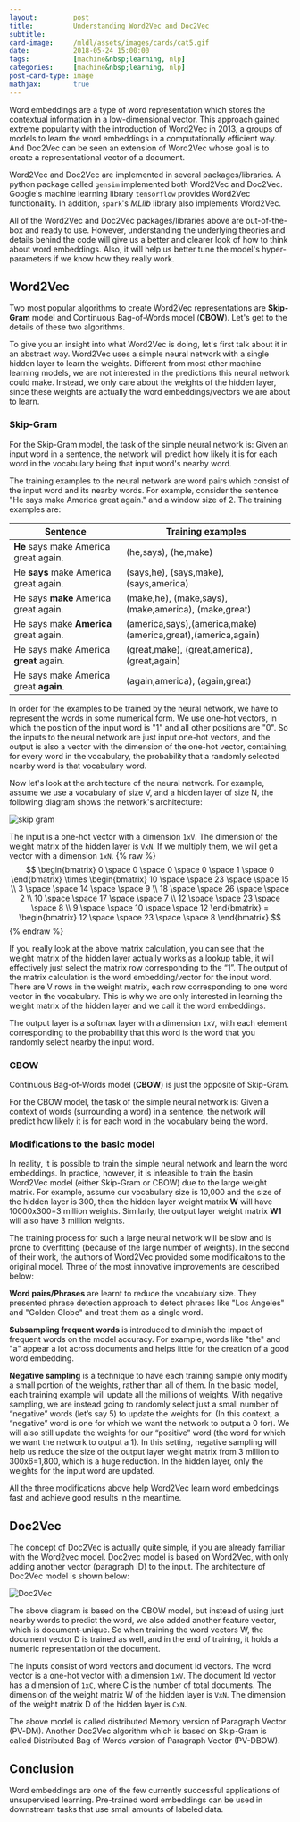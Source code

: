 ```yaml
---
layout:         post
title:          Understanding Word2Vec and Doc2Vec
subtitle:
card-image:     /mldl/assets/images/cards/cat5.gif
date:           2018-05-24 15:00:00
tags:           [machine&nbsp;learning, nlp]
categories:     [machine&nbsp;learning, nlp]
post-card-type: image
mathjax:        true
---
```


Word embeddings are a type of word representation which stores the contextual information in a low-dimensional vector. This approach gained extreme popularity with the introduction of Word2Vec in 2013, a groups of models to learn the word embeddings in a computationally efficient way. And Doc2Vec can be seen an extension of Word2Vec whose goal is to create a representational vector of a document.

Word2Vec and Doc2Vec are implemented in several packages/libraries. A python package called `gensim` implemented both Word2Vec and Doc2Vec. Google's machine learning library `tensorflow` provides Word2Vec functionality. In addition, `spark`'s _MLlib_ library also implements Word2Vec.

All of the Word2Vec and Doc2Vec packages/libraries above are out-of-the-box and ready to use. However, understanding the underlying theories and details behind the code will give us a better and clearer look of how to think about word embeddings. Also, it will help us better tune the model's hyper-parameters if we know how they really work.

## Word2Vec

Two most popular algorithms to create Word2Vec representations are **Skip-Gram** model and Continuous Bag-of-Words model (**CBOW**). Let's get to the details of these two algorithms.

To give you an insight into what Word2Vec is doing, let's first talk about it in an abstract way. Word2Vec uses a simple neural network with a single hidden layer to learn the weights. Different from most other machine learning models, we are not interested in the predictions this neural network could make. Instead, we only care about the weights of the hidden layer, since these weights are actually the word embeddings/vectors we are about to learn.

### Skip-Gram

For the Skip-Gram model, the task of the simple neural network is: Given an input word in a sentence, the network will predict how likely it is for each word in the vocabulary being that input word's nearby word.

The training examples to the neural network are word pairs which consist of the input word and its nearby words. For example, consider the sentence "He says make America great again." and a window size of 2. The training examples are:

Sentence | Training examples
 ---|---
**He** says make America great again. | (he,says), (he,make)
He **says** make America great again. | (says,he), (says,make), (says,america)
He says **make** America great again. | (make,he), (make,says), (make,america), (make,great)
He says make **America** great again. | (america,says),(america,make) <br> (america,great),(america,again)
He says make America **great** again. | (great,make), (great,america),(great,again)
He says make America great **again**. | (again,america), (again,great)

In order for the examples to be trained by the neural network, we have to represent the words in some numerical form. We use one-hot vectors, in which the position of the input word is "1" and all other positions are "0". So the inputs to the neural network are just input one-hot vectors, and the output is also a vector with the dimension of the one-hot vector, containing, for every word in the vocabulary, the probability that a randomly selected nearby word is that vocabulary word.

Now let's look at the architecture of the neural network. For example, assume we use a vocabulary of size V, and a hidden layer of size N, the following diagram shows the network's architecture:

![skip gram](/mldl/assets/images/skip_gram.jpg)

The input is a one-hot vector with a dimension `1xV`. The dimension of the weight matrix of the hidden layer is `VxN`. If we multiply them, we will get a vector with a dimension `1xN`.
{% raw %}
$$
\begin{bmatrix}
    0 \space 0 \space 0 \space 0 \space 1 \space 0
\end{bmatrix} \times
\begin{bmatrix}
    10 \space \space 23 \space \space 15 \\ 3 \space \space 14 \space \space 9 \\ 18 \space \space 26 \space \space 2 \\ 10 \space \space 17 \space \space 7 \\ 12 \space \space 23 \space \space 8 \\ 9 \space \space 10 \space \space 12
\end{bmatrix} =
\begin{bmatrix}
        12 \space \space 23 \space \space 8
\end{bmatrix}
$$
{% endraw %}

If you really look at the above matrix calculation, you can see that the weight matrix of the hidden layer actually works as a lookup table, it will effectively just select the matrix row corresponding to the “1”. The output of the matrix calculation is the word embedding/vector for the input word. There are V rows in the weight matrix, each row corresponding to one word vector in the vocabulary. This is why we are only interested in learning the weight matrix of the hidden layer and we call it the word embeddings.

The output layer is a softmax layer with a dimension `1xV`, with each element corresponding to the probability that this word is the word that you randomly select nearby the input word.

### CBOW

Continuous Bag-of-Words model (**CBOW**) is just the opposite of Skip-Gram.

For the CBOW model, the task of the simple neural network is: Given a context of words (surrounding a word) in a sentence, the network will predict how likely it is for each word in the vocabulary being the word.

### Modifications to the basic model

In reality, it is possible to train the simple neural network and learn the word embeddings. In practice, however, it is infeasible to train the basin Word2Vec model (either Skip-Gram or CBOW) due to the large weight matrix. For example, assume our vocabulary size is 10,000 and the size of the hidden layer is 300, then the hidden layer weight matrix **W** will have 10000x300=3 million weights. Similarly, the output layer weight matrix **W1** will also have 3 million weights.

The training process for such a large neural network will be slow and is prone to overfitting (because of the large number of weights). In the second of their work, the authors of Word2Vec provided some modificaitons to the original model. Three of the most innovative improvements are described below:

**Word pairs/Phrases** are learnt to reduce the vocabulary size. They presented phrase detection approach to detect phrases like "Los Angeles" and "Golden Globe" and treat them as a single word.

**Subsampling frequent words** is introduced to diminish the impact of frequent words on the model accuracy. For example, words like "the" and "a" appear a lot across documents and helps little for the creation of a good word embedding.

**Negative sampling** is a technique to have each training sample only modify a small portion of the weights, rather than all of them. In the basic model, each training example will update all the millions of weights. With negative sampling, we are instead going to randomly select just a small number of “negative” words (let’s say 5) to update the weights for. (In this context, a “negative” word is one for which we want the network to output a 0 for). We will also still update the weights for our “positive” word (the word for which we want the network to output a 1). In this setting, negative sampling will help us reduce the size of the output layer weight matrix from 3 million to 300x6=1,800, which is a huge reduction. In the hidden layer, only the weights for the input word are updated.

All the three modifications above help Word2Vec learn word embeddings fast and achieve good results in the meantime.

## Doc2Vec

The concept of Doc2Vec is actually quite simple, if you are already familiar with the Word2vec model. Doc2vec model is based on Word2Vec, with only adding another vector (paragraph ID) to the input. The architecture of Doc2Vec model is shown below:

![Doc2Vec](/mldl/assets/images/doc2vec.jpg)

The above diagram is based on the CBOW model, but instead of using just nearby words to predict the word, we also added another feature vector, which is document-unique. So when training the word vectors W, the document vector D is trained as well, and in the end of training, it holds a numeric representation of the document.

The inputs consist of word vectors and document Id vectors. The word vector is a one-hot vector with a dimension `1xV`. The document Id vector has a dimension of `1xC`, where C is the number of total documents. The dimension of the weight matrix W of the hidden layer is `VxN`. The dimension of the weight matrix D of the hidden layer is `CxN`.

The above model is called distributed Memory version of Paragraph Vector (PV-DM). Another Doc2Vec algorithm which is based on Skip-Gram is called Distributed Bag of Words version of Paragraph Vector (PV-DBOW).

## Conclusion

Word embeddings are one of the few currently successful applications of unsupervised learning. Pre-trained word embeddings can be used in downstream tasks that use small amounts of labeled data.
